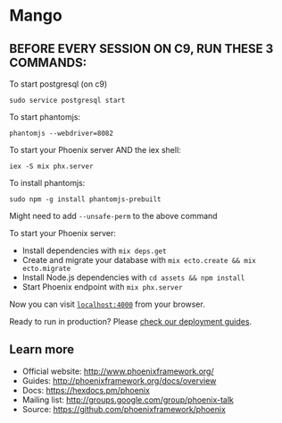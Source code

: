 # Mango

## BEFORE EVERY SESSION ON C9, RUN THESE 3 COMMANDS:

To start postgresql (on c9)

```
sudo service postgresql start
```

To start phantomjs:

```
phantomjs --webdriver=8082
```

To start your Phoenix server AND the iex shell:
```
iex -S mix phx.server
```

To install phantomjs:

```
sudo npm -g install phantomjs-prebuilt
```

Might need to add `--unsafe-perm` to the above command



To start your Phoenix server:

  * Install dependencies with `mix deps.get`
  * Create and migrate your database with `mix ecto.create && mix ecto.migrate`
  * Install Node.js dependencies with `cd assets && npm install`
  * Start Phoenix endpoint with `mix phx.server`

Now you can visit [`localhost:4000`](http://localhost:4000) from your browser.

Ready to run in production? Please [check our deployment guides](http://www.phoenixframework.org/docs/deployment).

## Learn more

  * Official website: http://www.phoenixframework.org/
  * Guides: http://phoenixframework.org/docs/overview
  * Docs: https://hexdocs.pm/phoenix
  * Mailing list: http://groups.google.com/group/phoenix-talk
  * Source: https://github.com/phoenixframework/phoenix
